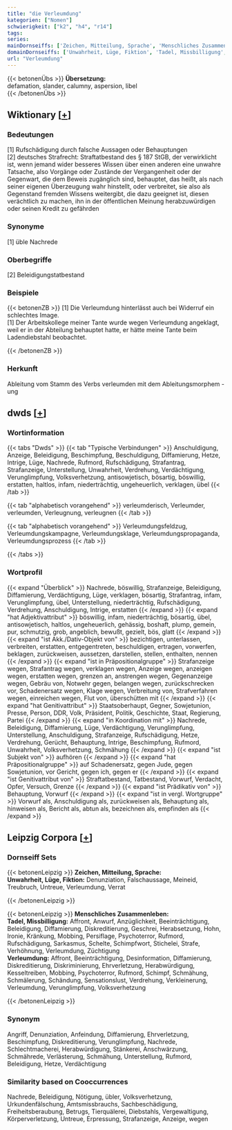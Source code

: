 ```yaml
---
title: "die Verleumdung"
kategorien: ["Nomen"]
schwierigkeit: ["k2", "h4", "r14"]
tags:
series:
mainDornseiffs: ['Zeichen, Mitteilung, Sprache', 'Menschliches Zusammenleben']
domainDornseiffs: ['Unwahrheit, Lüge, Fiktion', 'Tadel, Missbilligung', 'Verleumdung']
url: "Verleumdung"
---
```


{{< betonenÜbs >}}
**Übersetzung:**  
defamation, slander, calumny, aspersion, libel  
{{< /betonenÜbs >}}

## Wiktionary [[+](https://de.wiktionary.org/wiki/Verleumdung)]

### Bedeutungen
[1] Rufschädigung durch falsche Aussagen oder Behauptungen  
[2] deutsches Strafrecht: Straftatbestand des § 187 StGB, der verwirklicht ist, wenn jemand wider besseres Wissen über einen anderen eine unwahre Tatsache, also Vorgänge oder Zustände der Vergangenheit oder der Gegenwart, die dem Beweis zugänglich sind, behauptet, das heißt, als nach seiner eigenen Überzeugung wahr hinstellt, oder verbreitet, sie also als Gegenstand fremden Wissens weitergibt, die dazu geeignet ist, diesen verächtlich zu machen, ihn in der öffentlichen Meinung herabzuwürdigen oder seinen Kredit zu gefährden  

### Synonyme
[1] üble Nachrede  

### Oberbegriffe
[2] Beleidigungstatbestand  

### Beispiele
{{< betonenZB >}}
[1] Die Verleumdung hinterlässt auch bei Widerruf ein schlechtes Image.  
[1] Der Arbeitskollege meiner Tante wurde wegen Verleumdung angeklagt, weil er in der Abteilung behauptet hatte, er hätte meine Tante beim Ladendiebstahl beobachtet.  

{{< /betonenZB >}}
### Herkunft
Ableitung vom Stamm des Verbs verleumden mit dem Ableitungsmorphem -ung  



## dwds [[+](https://www.dwds.de/wb/Verleumdung)]

### Wortinformation
{{< tabs "Dwds" >}}
{{< tab "Typische Verbindungen" >}}
Anschuldigung, Anzeige, Beleidigung, Beschimpfung, Beschuldigung, Diffamierung, Hetze, Intrige, Lüge, Nachrede, Rufmord, Rufschädigung, Strafantrag, Strafanzeige, Unterstellung, Unwahrheit, Verdrehung, Verdächtigung, Verunglimpfung, Volksverhetzung, antisowjetisch, bösartig, böswillig, erstatten, haltlos, infam, niederträchtig, ungeheuerlich, verklagen, übel
{{< /tab >}}

{{< tab "alphabetisch vorangehend" >}}
verleumderisch, Verleumder, verleumden, Verleugnung, verleugnen
{{< /tab >}}

{{< tab "alphabetisch vorangehend" >}}
Verleumdungsfeldzug, Verleumdungskampagne, Verleumdungsklage, Verleumdungspropaganda, Verleumdungsprozess
{{< /tab >}}

{{< /tabs >}}

### Wortprofil
{{< expand "Überblick" >}} Nachrede, böswillig, Strafanzeige, Beleidigung, Diffamierung, Verdächtigung, Lüge, verklagen, bösartig, Strafantrag, infam, Verunglimpfung, übel, Unterstellung, niederträchtig, Rufschädigung, Verdrehung, Anschuldigung, Intrige, erstatten {{< /expand >}}
{{< expand "hat Adjektivattribut" >}} böswillig, infam, niederträchtig, bösartig, übel, antisowjetisch, haltlos, ungeheuerlich, gehässig, boshaft, plump, gemein, pur, schmutzig, grob, angeblich, bewußt, gezielt, bös, glatt {{< /expand >}}
{{< expand "ist Akk./Dativ-Objekt von" >}} bezichtigen, unterlassen, verbreiten, erstatten, entgegentreten, beschuldigen, ertragen, vorwerfen, beklagen, zurückweisen, aussetzen, darstellen, stellen, enthalten, nennen {{< /expand >}}
{{< expand "ist in Präpositionalgruppe" >}} Strafanzeige wegen, Strafantrag wegen, verklagen wegen, Anzeige wegen, anzeigen wegen, erstatten wegen, grenzen an, anstrengen wegen, Gegenanzeige wegen, Gebräu von, Notwehr gegen, belangen wegen, zurückschrecken vor, Schadenersatz wegen, Klage wegen, Verbreitung von, Strafverfahren wegen, einreichen wegen, Flut von, überschütten mit {{< /expand >}}
{{< expand "hat Genitivattribut" >}} Staatsoberhaupt, Gegner, Sowjetunion, Presse, Person, DDR, Volk, Präsident, Politik, Geschichte, Staat, Regierung, Partei {{< /expand >}}
{{< expand "in Koordination mit" >}} Nachrede, Beleidigung, Diffamierung, Lüge, Verdächtigung, Verunglimpfung, Unterstellung, Anschuldigung, Strafanzeige, Rufschädigung, Hetze, Verdrehung, Gerücht, Behauptung, Intrige, Beschimpfung, Rufmord, Unwahrheit, Volksverhetzung, Schmähung {{< /expand >}}
{{< expand "ist Subjekt von" >}} aufhören {{< /expand >}}
{{< expand "hat Präpositionalgruppe" >}} auf Schadenersatz, gegen Jude, gegen Sowjetunion, vor Gericht, gegen ich, gegen er {{< /expand >}}
{{< expand "ist Genitivattribut von" >}} Straftatbestand, Tatbestand, Vorwurf, Verdacht, Opfer, Versuch, Grenze {{< /expand >}}
{{< expand "ist Prädikativ von" >}} Behauptung, Vorwurf {{< /expand >}}
{{< expand "ist in vergl. Wortgruppe" >}} Vorwurf als, Anschuldigung als, zurückweisen als, Behauptung als, hinweisen als, Bericht als, abtun als, bezeichnen als, empfinden als {{< /expand >}}

## Leipzig Corpora [[+](https://corpora.uni-leipzig.de/en/res?word=Verleumdung&corpusId=deu_newscrawl-public_2018)]

### Dornseiff Sets
{{< betonenLeipzig >}}
**Zeichen, Mitteilung, Sprache:**  
**Unwahrheit, Lüge, Fiktion:** Denunziation, Falschaussage, Meineid, Treubruch, Untreue, Verleumdung, Verrat  

{{< /betonenLeipzig >}}


{{< betonenLeipzig >}}
**Menschliches Zusammenleben:**  
**Tadel, Missbilligung:** Affront, Anwurf, Anzüglichkeit, Beeinträchtigung, Beleidigung, Diffamierung, Diskreditierung, Geschrei, Herabsetzung, Hohn, Ironie, Kränkung, Mobbing, Persiflage, Psychoterror, Rufmord, Rufschädigung, Sarkasmus, Schelte, Schimpfwort, Stichelei, Strafe, Verhöhnung, Verleumdung, Züchtigung  
**Verleumdung:** Affront, Beeinträchtigung, Desinformation, Diffamierung, Diskreditierung, Diskriminierung, Ehrverletzung, Herabwürdigung, Kesseltreiben, Mobbing, Psychoterror, Rufmord, Schimpf, Schmähung, Schmälerung, Schändung, Sensationslust, Verdrehung, Verkleinerung, Verleumdung, Verunglimpfung, Volksverhetzung  

{{< /betonenLeipzig >}}

### Synonym
Angriff, Denunziation, Anfeindung, Diffamierung, Ehrverletzung, Beschimpfung, Diskreditierung, Verunglimpfung, Nachrede, Schlechtmacherei, Herabwürdigung, Stänkerei, Anschwärzung, Schmährede, Verlästerung, Schmähung, Unterstellung, Rufmord, Beleidigung, Hetze, Verdächtigung


### Similarity based on Cooccurrences
Nachrede, Beleidigung, Nötigung, übler, Volksverhetzung, Urkundenfälschung, Amtsmissbrauchs, Sachbeschädigung, Freiheitsberaubung, Betrugs, Tierquälerei, Diebstahls, Vergewaltigung, Körperverletzung, Untreue, Erpressung, Strafanzeige, Anzeige, wegen

